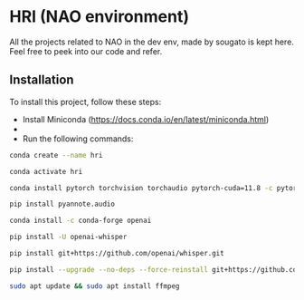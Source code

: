 # HRI (NAO environment)

All the projects related to NAO in the dev env, made by sougato is kept here. Feel free to peek into our code and refer. 


## Installation
To install this project, follow these steps:
- Install Miniconda (https://docs.conda.io/en/latest/miniconda.html)
- 
- Run the following commands:
```sh
conda create --name hri

conda activate hri

conda install pytorch torchvision torchaudio pytorch-cuda=11.8 -c pytorch -c nvidia

pip install pyannote.audio

conda install -c conda-forge openai

pip install -U openai-whisper

pip install git+https://github.com/openai/whisper.git 

pip install --upgrade --no-deps --force-reinstall git+https://github.com/openai/whisper.git

sudo apt update && sudo apt install ffmpeg
